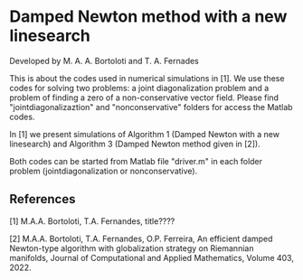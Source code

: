 # Damped Newton method with a new linesearch

Developed by M. A. A. Bortoloti and T. A. Fernades


This is about the codes used in numerical simulations in [1]. We use these codes for solving two problems: a joint diagonalization problem and a problem of finding a zero of a non-conservative vector field. Please find "jointdiagonalizaztion" and "nonconservative" folders for access the Matlab codes. 

In [1] we present simulations of Algorithm 1 (Damped Newton with a new linesearch) and Algorithm 3 (Damped Newton method given in [2]).

Both codes can be started from Matlab file "driver.m" in each folder problem (jointdiagonalization or nonconservative).
 


 ## References

 [1] M.A.A. Bortoloti, T.A. Fernandes, title????

 [2] M.A.A. Bortoloti, T.A. Fernandes, O.P. Ferreira, An efficient damped Newton-type algorithm with globalization strategy on Riemannian manifolds, Journal of Computational and Applied Mathematics, Volume 403, 2022.

